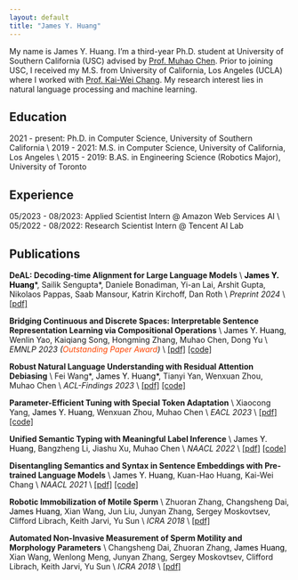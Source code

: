 ```yaml
---
layout: default
title: "James Y. Huang"
---
```


My name is James Y. Huang. I’m a third-year Ph.D. student at University of Southern California (USC) advised by [Prof. Muhao Chen](https://muhaochen.github.io/). Prior to joining USC, I received my M.S. from University of California, Los Angeles (UCLA) where I worked with [Prof. Kai-Wei Chang](http://web.cs.ucla.edu/~kwchang/). My research interest lies in natural language processing and machine learning.



## Education

2021 - present: Ph.D. in Computer Science, University of Southern California \\
2019 - 2021: M.S. in Computer Science, University of California, Los Angeles \\
2015 - 2019: B.AS. in Engineering Science (Robotics Major), University of Toronto 



## Experience

05/2023 - 08/2023: Applied Scientist Intern @ Amazon Web Services AI \\
05/2022 - 08/2022: Research Scientist Intern @ Tencent AI Lab



## Publications

**DeAL: Decoding-time Alignment for Large Language Models** \\
<span style="color:black">**James Y. Huang***</span>, Sailik Sengupta*, Daniele Bonadiman, Yi-an Lai, Arshit Gupta, Nikolaos Pappas, Saab Mansour, Katrin Kirchoff, Dan Roth \\
<em>Preprint 2024</em> \\
[[pdf]](https://arxiv.org/pdf/2402.06147.pdf)

**Bridging Continuous and Discrete Spaces: Interpretable Sentence Representation Learning via Compositional Operations** \\
<span style="color:black">James Y. Huang</span>, Wenlin Yao, Kaiqiang Song, Hongming Zhang, Muhao Chen, Dong Yu \\
<em>EMNLP 2023 (<span style="color:orangered">Outstanding Paper Award</span>)</em> \\
[[pdf]](https://aclanthology.org/2023.emnlp-main.900.pdf) [[code]](https://github.com/jyhuang36/InterSent)

**Robust Natural Language Understanding with Residual Attention Debiasing** \\
Fei Wang*, <span style="color:black">James Y. Huang*</span>, Tianyi Yan, Wenxuan Zhou, Muhao Chen \\
<em>ACL-Findings 2023</em> \\
[[pdf]](https://aclanthology.org/2023.findings-acl.32.pdf) [[code]](https://github.com/luka-group/READ)

**Parameter-Efficient Tuning with Special Token Adaptation** \\
Xiaocong Yang, <span style="color:black">James Y. Huang</span>, Wenxuan Zhou, Muhao Chen \\
<em>EACL 2023</em> \\
[[pdf]](https://aclanthology.org/2023.eacl-main.60.pdf) [[code]](https://github.com/luka-group/PASTA/)

**Unified Semantic Typing with Meaningful Label Inference** \\
<span style="color:black">James Y. Huang</span>, Bangzheng Li, Jiashu Xu, Muhao Chen \\
<em>NAACL 2022</em> \\
[[pdf]](https://aclanthology.org/2022.naacl-main.190.pdf) [[code]](https://github.com/luka-group/UniST)

**Disentangling Semantics and Syntax in Sentence Embeddings with Pre-trained Language Models** \\
<span style="color:black">James Y. Huang</span>, Kuan-Hao Huang, Kai-Wei Chang \\
<em>NAACL 2021</em> \\
[[pdf]](https://aclanthology.org/2021.naacl-main.108.pdf) [[code]](https://github.com/uclanlp/ParaBART)

**Robotic Immobilization of Motile Sperm** \\
Zhuoran Zhang, Changsheng Dai, <span style="color:black">James Huang</span>, Xian Wang, Jun Liu, Junyan Zhang, Sergey Moskovtsev, Clifford Librach, Keith Jarvi, Yu Sun \\
<em>ICRA 2018</em> \\
[[pdf]](https://ieeexplore.ieee.org/document/8462912)

**Automated Non-Invasive Measurement of Sperm Motility and Morphology Parameters** \\
Changsheng Dai, Zhuoran Zhang, <span style="color:black">James Huang</span>, Xian Wang, Wenlong Meng, Junyan Zhang, Sergey Moskovtsev, Clifford Librach, Keith Jarvi, Yu Sun \\
<em>ICRA 2018</em> \\
[[pdf]](https://ieeexplore.ieee.org/document/8461252)




